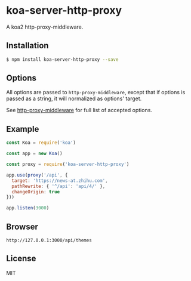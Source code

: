 
# koa-server-http-proxy

A koa2 http-proxy-middleware.

## Installation

```bash
$ npm install koa-server-http-proxy --save
```

## Options

All options are passed to `http-proxy-middleware`, except that if options is passed
as a string, it will normalized as options' target.

See [http-proxy-middleware](https://github.com/chimurai/http-proxy-middleware#options) for full list of
accepted options.


## Example

```js
const Koa = require('koa')

const app = new Koa()

const proxy = require('koa-server-http-proxy')

app.use(proxy('/api', {
  target: 'https://news-at.zhihu.com',
  pathRewrite: { '^/api': 'api/4/' },
  changeOrigin: true
}))

app.listen(3000)


```

## Browser

```
http://127.0.0.1:3000/api/themes
```

## License

MIT
